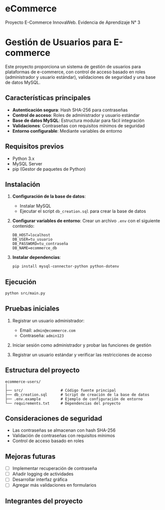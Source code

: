 # eCommerce
Proyecto E-Commerce InnovaWeb. Evidencia de Aprendizaje N° 3

# Gestión de Usuarios para E-commerce

Este proyecto proporciona un sistema de gestión de usuarios para plataformas de e-commerce, con control de acceso basado en roles (administrador y usuario estándar), validaciones de seguridad y una base de datos MySQL.

## Características principales

- **Autenticación segura**: Hash SHA-256 para contraseñas
- **Control de acceso**: Roles de administrador y usuario estándar
- **Base de datos MySQL**: Estructura modular para fácil integración
- **Validaciones**: Contraseñas con requisitos mínimos de seguridad
- **Entorno configurable**: Mediante variables de entorno

## Requisitos previos

- Python 3.x
- MySQL Server
- pip (Gestor de paquetes de Python)

## Instalación

1. **Configuración de la base de datos**:
   - Instalar MySQL
   - Ejecutar el script `db_creation.sql` para crear la base de datos

2. **Configurar variables de entorno**:
   Crear un archivo `.env` con el siguiente contenido:
   ```
   DB_HOST=localhost
   DB_USER=tu_usuario
   DB_PASSWORD=tu_contraseña
   DB_NAME=ecommerce_db
   ```

3. **Instalar dependencias**:
   ```bash
   pip install mysql-connector-python python-dotenv
   ```

## Ejecución

```bash
python src/main.py
```

## Pruebas iniciales

1. Registrar un usuario administrador:
   - Email: `admin@ecommerce.com`
   - Contraseña: `admin123`

2. Iniciar sesión como administrador y probar las funciones de gestión

3. Registrar un usuario estándar y verificar las restricciones de acceso

## Estructura del proyecto

```
ecommerce-users/
│
├── src/                 # Código fuente principal
├── db_creation.sql      # Script de creación de la base de datos
├── .env.example         # Ejemplo de configuración de entorno
└── requirements.txt     # Dependencias del proyecto
```

## Consideraciones de seguridad

- Las contraseñas se almacenan con hash SHA-256
- Validación de contraseñas con requisitos mínimos
- Control de acceso basado en roles

## Mejoras futuras

- [ ] Implementar recuperación de contraseña
- [ ] Añadir logging de actividades
- [ ] Desarrollar interfaz gráfica
- [ ] Agregar más validaciones en formularios

## Integrantes del proyecto

